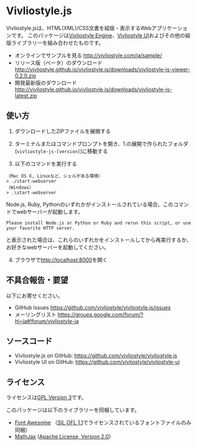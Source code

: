 # Vivliostyle.js

Vivliostyle.jsは、HTML(XML)/CSS文書を組版・表示するWebアプリケーションです。
このパッケージは[Vivliostyle Engine](https://github.com/vivliostyle/vivliostyle.js)、[Vivliostyle UI](https://github.com/vivliostyle/vivliostyle-ui)およびその他の組版ライブラリーを組み合わせたものです。

- オンラインでサンプルを見る <http://vivliostyle.com/ja/sample/>
- リリース版（ベータ）のダウンロード <http://vivliostyle.github.io/vivliostyle.js/downloads/vivliostyle-js-viewer-0.2.0.zip>
- 開発最新版のダウンロード <http://vivliostyle.github.io/vivliostyle.js/downloads/vivliostyle-js-latest.zip>

## 使い方

1. ダウンロードしたZIPファイルを展開する

2. ターミナルまたはコマンドプロンプトを開き、1.の展開で作られたフォルダ(`vivliostyle-js-[version]`)に移動する

3. 以下のコマンドを実行する

  ```
  （Mac OS X, Linuxなど、シェルがある環境）
  > ./start-webserver
  （Windows）
  > .\start-webserver
  ```

  Node.js, Ruby, Pythonのいずれかがインストールされている場合、このコマンドでwebサーバーが起動します。

  ```
  Please install Node.js or Python or Ruby and rerun this script, or use your favorite HTTP server.
  ```
  と表示された場合は、これらのいずれかをインストールしてから再実行するか、お好きなwebサーバーを起動してください。

4. ブラウザで<http://localhost:8000>を開く

## 不具合報告・要望

以下にお寄せください。

- GitHub Issues <https://github.com/vivliostyle/vivliostyle.js/issues>
- メーリングリスト <https://groups.google.com/forum/?hl=ja#!forum/vivliostyle-ja>

## ソースコード

- Vivliostyle.js on GitHub: <https://github.com/vivliostyle/vivliostyle.js>
- Vivliostyle UI on GitHub: <https://github.com/vivliostyle/vivliostyle-ui>

## ライセンス

ライセンスは[GPL Version 3](http://www.gnu.org/licenses/gpl.html)です。

このパッケージは以下のライブラリーを同梱しています。

- [Font Awesome](http://fontawesome.io/) （[SIL OFL 1.1](http://scripts.sil.org/OFL)でライセンスされているフォントファイルのみ同梱）
- [MathJax](https://www.mathjax.org/) ([Apache License, Version 2.0](http://cdn.mathjax.org/mathjax/2.0-latest/LICENSE))
